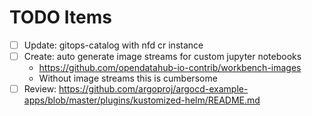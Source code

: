 # TODO Items

- [ ] Update: gitops-catalog with nfd cr instance
- [ ] Create: auto generate image streams for custom jupyter notebooks
  - https://github.com/opendatahub-io-contrib/workbench-images
  - Without image streams this is cumbersome
- [ ] Review: https://github.com/argoproj/argocd-example-apps/blob/master/plugins/kustomized-helm/README.md
